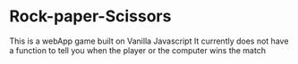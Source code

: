 # Rock-paper-Scissors
This is a webApp game built on Vanilla Javascript
It currently does not have a function to tell you when the player or the computer wins the match

